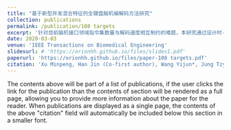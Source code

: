 ```yaml
---
title: "基于新型并发混合特征的全键盘脑机编解码方法研究"
collection: publications
permalink: /publication/108 targets
excerpt: '针对目前脑机接口领域指令集数量与解码速度相互制约的难题，本研究通过设计时-频-相混合编码策略，首次提出两种新的脑电特征，利用任务相关分析算法，开发了108指令的高速率脑控打字系统。该系统首次覆盖全键盘操控指令，系统性能是过去近十年同等研究平均的3~4倍，**首次**实现了超百指令超百信息传输速率的“双百”突破。相关研究工作以共同第一作者身份发表在神经工程领域著名期刊IEEE Transactions on Biomedical Engineering。'
date: 2020-03-03
venue: 'IEEE Transactions on Biomedical Engineering'
slidesurl: # 'https://orionhh.github.io/files/slides1.pdf'
paperurl: 'https://orionhh.github.io/files/paper-108 targets.pdf'
citation: 'Xu Minpeng, Han Jin (Co-first author), Wang Yijun*, Jung Tzyy-Ping, Ming Dong*. (2020). &quot;Implementing over 100 command codes for a high-speed hybrid brain-computer interface using concurrent P300 and SSVEP features.&quot; <i>IEEE Transactions on Biomedical Engineering</i>. 67 (11): 3073-3082.(SCI: 000583492300007).'
---
```


The contents above will be part of a list of publications, if the user clicks the link for the publication than the contents of section will be rendered as a full page, allowing you to provide more information about the paper for the reader. When publications are displayed as a single page, the contents of the above "citation" field will automatically be included below this section in a smaller font.